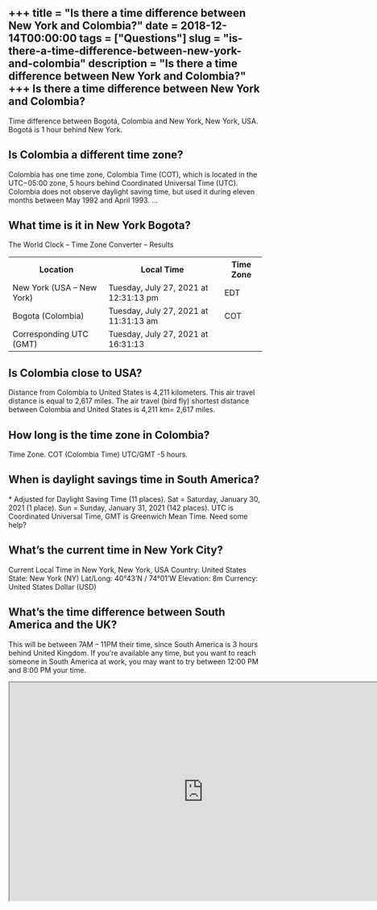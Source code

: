 +++
title = "Is there a time difference between New York and Colombia?"
date = 2018-12-14T00:00:00
tags = ["Questions"]
slug = "is-there-a-time-difference-between-new-york-and-colombia"
description = "Is there a time difference between New York and Colombia?"
+++
Is there a time difference between New York and Colombia?
---------------------------------------------------------

Time difference between Bogotá, Colombia and New York, New York, USA. Bogotá is 1 hour behind New York.

Is Colombia a different time zone?
----------------------------------

Colombia has one time zone, Colombia Time (COT), which is located in the UTC−05:00 zone, 5 hours behind Coordinated Universal Time (UTC). Colombia does not observe daylight saving time, but used it during eleven months between May 1992 and April 1993. …

What time is it in New York Bogota?
-----------------------------------

The World Clock – Time Zone Converter – Results

<table><tr><th>Location</th><th>Local Time</th><th>Time Zone</th></tr><tr><td>New York (USA – New York)</td><td>Tuesday, July 27, 2021 at 12:31:13 pm</td><td>EDT</td></tr><tr><td>Bogota (Colombia)</td><td>Tuesday, July 27, 2021 at 11:31:13 am</td><td>COT</td></tr><tr><td>Corresponding UTC (GMT)</td><td>Tuesday, July 27, 2021 at 16:31:13</td><td></td></tr></table>

Is Colombia close to USA?
-------------------------

Distance from Colombia to United States is 4,211 kilometers. This air travel distance is equal to 2,617 miles. The air travel (bird fly) shortest distance between Colombia and United States is 4,211 km= 2,617 miles.

How long is the time zone in Colombia?
--------------------------------------

Time Zone. COT (Colombia Time) UTC/GMT -5 hours.

When is daylight savings time in South America?
-----------------------------------------------

\* Adjusted for Daylight Saving Time (11 places). Sat = Saturday, January 30, 2021 (1 place). Sun = Sunday, January 31, 2021 (142 places). UTC is Coordinated Universal Time, GMT is Greenwich Mean Time. Need some help?

What’s the current time in New York City?
-----------------------------------------

Current Local Time in New York, New York, USA Country: United States State: New York (NY) Lat/Long: 40°43’N / 74°01’W Elevation: 8m Currency: United States Dollar (USD)

What’s the time difference between South America and the UK?
------------------------------------------------------------

This will be between 7AM – 11PM their time, since South America is 3 hours behind United Kingdom. If you’re available any time, but you want to reach someone in South America at work, you may want to try between 12:00 PM and 8:00 PM your time.

<iframe allow="accelerometer; autoplay; clipboard-write; encrypted-media; gyroscope; picture-in-picture" allowfullscreen="" class="__youtube_prefs__  epyt-is-override  no-lazyload" data-no-lazy="1" data-origheight="433" data-origwidth="770" data-skipgform_ajax_framebjll="" height="433" id="_ytid_38146" loading="lazy" src="https://www.youtube.com/embed/iaByI1p3d8Y?enablejsapi=1&autoplay=0&cc_load_policy=0&cc_lang_pref=&iv_load_policy=1&loop=0&modestbranding=0&rel=1&fs=1&playsinline=0&autohide=2&theme=dark&color=red&controls=1&" title="YouTube player" width="770"></iframe>